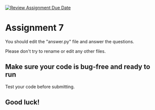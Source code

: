 [![Review Assignment Due Date](https://classroom.github.com/assets/deadline-readme-button-22041afd0340ce965d47ae6ef1cefeee28c7c493a6346c4f15d667ab976d596c.svg)](https://classroom.github.com/a/-mITrMSb)
# Assignment 7

You should edit the "answer.py" file and answer the questions.

Please don't try to rename or edit any other files.

## Make sure your code is bug-free and ready to run
Test your code before submitting.
## Good luck!
